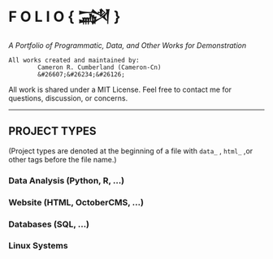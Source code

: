 # F O L I O   { &#74448; }
_A Portfolio of Programmatic, Data, and Other Works for Demonstration_

```
All works created and maintained by:
        Cameron R. Cumberland (Cameron-Cn)
        &#26607;&#26234;&#26126;
```

All work is shared under a MIT License. Feel free to contact me for questions, discussion, or concerns.

---

## PROJECT TYPES
(Project types are denoted at the beginning of a file with `data_` , `html_` ,or other tags before the file name.)

### Data Analysis (Python, R, ...)


### Website (HTML, OctoberCMS, ...)


### Databases (SQL, ...)


### Linux Systems
